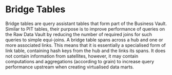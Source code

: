 # Bridge Tables

Bridge tables are query assistant tables that form part of the Business Vault.
Similar to PIT tables, their purpose is to improve performance of queries on the
Raw Data Vault by reducing the number of required joins for such queries to simple
equi-joins. A bridge table spans across a hub and one or more associated links.
This means that it is essentially a specialised form of link table, containing
hash keys from the hub and the links its spans. It does not contain information
from satellites, however, it may contain computations and aggregations (according to
grain) to increase query performance upstream when creating virtualised data marts. 